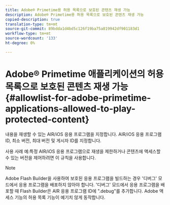 ```yaml
---
title: Adobe® Primetime용 허용 목록으로 보호된 콘텐츠 재생 가능
description: Adobe® Primetime용 허용 목록으로 보호된 콘텐츠 재생 가능
copied-description: true
translation-type: tm+mt
source-git-commit: 89bdda1d4bd5c126f19ba75a819942df901183d1
workflow-type: tm+mt
source-wordcount: '133'
ht-degree: 0%

---
```



# Adobe® Primetime 애플리케이션의 허용 목록으로 보호된 콘텐츠 재생 가능 {#allowlist-for-adobe-primetime-applications-allowed-to-play-protected-content}

내용을 재생할 수 있는 AIR/iOS 응용 프로그램을 지정합니다. AIR/iOS 응용 프로그램 ID, 최소 버전, 최대 버전 및 게시자 ID를 지정합니다.

사용 사례 예:특정 AIR/iOS 응용 프로그램으로 재생을 제한하거나 콘텐츠에 액세스할 수 있는 버전을 제어하려면 이 규칙을 사용합니다.

>[!NOTE]
>
>Adobe Flash Builder을 사용하여 보호된 응용 프로그램을 빌드하는 경우 &#39;디버그&#39; 모드에서 응용 프로그램을 배포하지 않아야 합니다. &#39;디버그&#39; 모드에서 응용 프로그램을 배포할 때 Flash Builder은 AIR 응용 프로그램 ID에 &quot;.debug&quot;를 추가합니다. Adobe 액세스 기능의 허용 목록 기능이 예기치 않게 동작합니다.

